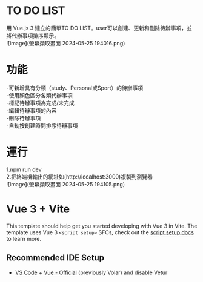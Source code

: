 # TO DO LIST
用 Vue.js 3 建立的簡單TO DO LIST。user可以創建、更新和刪除待辦事項，並將代辦事項排序顯示。  
![image](螢幕擷取畫面 2024-05-25 194016.png)

# 功能
-可新增具有分類（study、Personal或Sport）的待辦事項  
-使用顏色區分各類代辦事項  
-標記待辦事項為完成/未完成  
-編輯待辦事項的內容  
-刪除待辦事項  
-自動按創建時間排序待辦事項  


# 運行
1.npm run dev  
2.把終端機輸出的網址如(http://localhost:3000)複製到瀏覽器  
![image](螢幕擷取畫面 2024-05-25 194105.png)


# Vue 3 + Vite

This template should help get you started developing with Vue 3 in Vite. The template uses Vue 3 `<script setup>` SFCs, check out the [script setup docs](https://v3.vuejs.org/api/sfc-script-setup.html#sfc-script-setup) to learn more.

## Recommended IDE Setup

- [VS Code](https://code.visualstudio.com/) + [Vue - Official](https://marketplace.visualstudio.com/items?itemName=Vue.volar) (previously Volar) and disable Vetur
